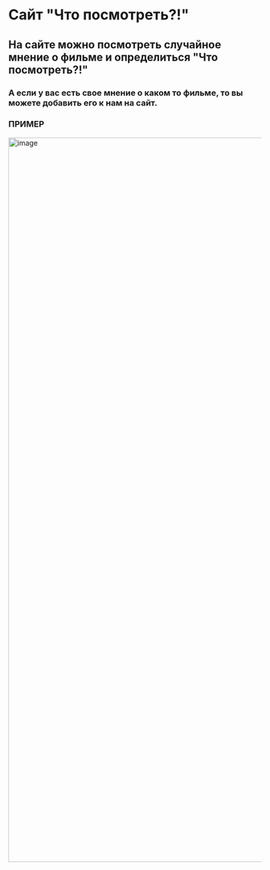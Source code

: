 # Сайт "Что посмотреть?!"
## На сайте можно посмотреть случайное мнение о фильме и определиться "Что посмотреть?!"
### А если у вас есть свое мнение о каком то фильме, то вы можете добавить его к нам на сайт.

### ПРИМЕР
<img width="1439" alt="image" src="https://github.com/hodakoov/opinions_about_films/assets/91792831/b0997003-8e8f-4986-a6ac-9ed4ef55d815">
